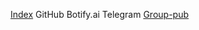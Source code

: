 [Index](https://github.com/kolumnin/kolumnin.github.io/tree/master/Apps/MyApps.GitHub.io)
GitHub
Botify.ai
Telegram
[Group-pub](https://t.me/+gGOPo_3TqTphMWFl)
